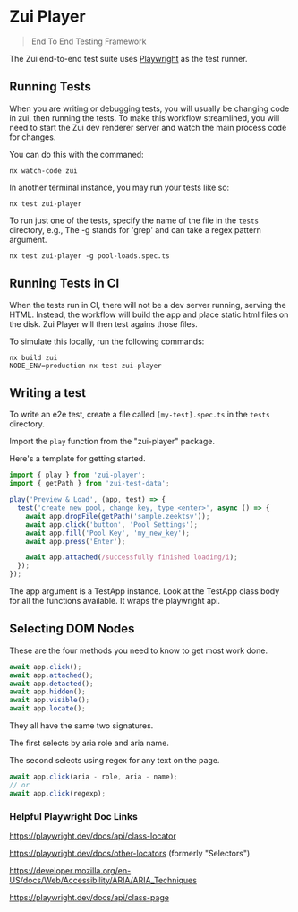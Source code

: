 # Zui Player

> End To End Testing Framework

The Zui end-to-end test suite uses [Playwright](https://playwright.dev/) as the test runner.

## Running Tests

When you are writing or debugging tests, you will usually be changing code in zui, then running the tests. To make this workflow streamlined, you will need to start the Zui dev renderer server and watch the main process code for changes.

You can do this with the commaned:

```
nx watch-code zui
```

In another terminal instance, you may run your tests like so:

```
nx test zui-player
```

To run just one of the tests, specify the name of the file in the `tests` directory, e.g., The -g stands for 'grep' and can take a regex pattern argument.

```
nx test zui-player -g pool-loads.spec.ts
```

## Running Tests in CI

When the tests run in CI, there will not be a dev server running, serving the HTML. Instead, the workflow will build the app and place static html files on the disk. Zui Player will then test agains those files.

To simulate this locally, run the following commands:

```
nx build zui
NODE_ENV=production nx test zui-player
```

## Writing a test

To write an e2e test, create a file called `[my-test].spec.ts` in the `tests` directory.

Import the `play` function from the "zui-player" package.

Here's a template for getting started.

```ts
import { play } from 'zui-player';
import { getPath } from 'zui-test-data';

play('Preview & Load', (app, test) => {
  test('create new pool, change key, type <enter>', async () => {
    await app.dropFile(getPath('sample.zeektsv'));
    await app.click('button', 'Pool Settings');
    await app.fill('Pool Key', 'my_new_key');
    await app.press('Enter');

    await app.attached(/successfully finished loading/i);
  });
});
```

The app argument is a TestApp instance. Look at the TestApp class body for all the functions available. It wraps the playwright api.

## Selecting DOM Nodes

These are the four methods you need to know to get most work done.

```ts
await app.click();
await app.attached();
await app.detacted();
await app.hidden();
await app.visible();
await app.locate();
```

They all have the same two signatures.

The first selects by aria role and aria name.

The second selects using regex for any text on the page.

```ts
await app.click(aria - role, aria - name);
// or
await app.click(regexp);
```

### Helpful Playwright Doc Links

https://playwright.dev/docs/api/class-locator

https://playwright.dev/docs/other-locators (formerly "Selectors")

https://developer.mozilla.org/en-US/docs/Web/Accessibility/ARIA/ARIA_Techniques

https://playwright.dev/docs/api/class-page
